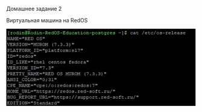 Домашнее задание 2



Виртуальная машина на RedOS 



![Postgers](https://github.com/DenisRodin86/Otus/blob/main/unit2/2-1.jpg)

